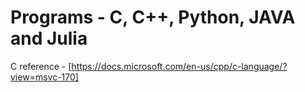 # Programs - C, C++, Python, JAVA and Julia

C reference - [https://docs.microsoft.com/en-us/cpp/c-language/?view=msvc-170]